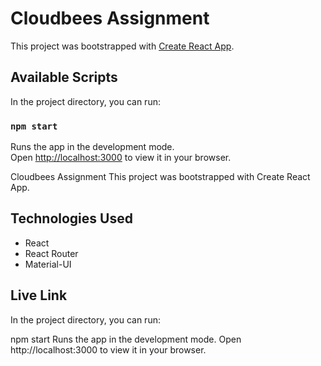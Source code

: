 # Cloudbees Assignment

This project was bootstrapped with [Create React App](https://github.com/facebook/create-react-app).

## Available Scripts

In the project directory, you can run:

### `npm start`

Runs the app in the development mode.\
Open [http://localhost:3000](http://localhost:3000) to view it in your browser.

Cloudbees Assignment
This project was bootstrapped with Create React App.

## Technologies Used

- React
- React Router
- Material-UI



## Live Link 


In the project directory, you can run:

npm start
Runs the app in the development mode.
Open http://localhost:3000 to view it in your browser.

